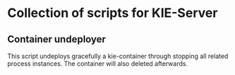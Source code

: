 # Collection of scripts for KIE-Server

## Container undeployer

This script undeploys gracefully a kie-container through stopping all related process instances. The 
container will also deleted afterwards.